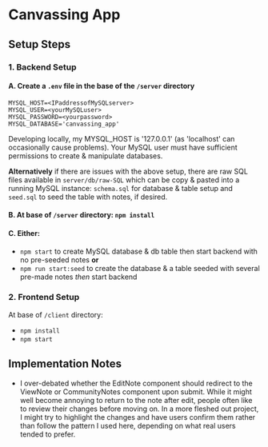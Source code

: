 # Canvassing App

## Setup Steps

### 1. Backend Setup
#### A. Create a `.env` file in the base of the `/server` directory

```
MYSQL_HOST=<IPaddressofMySQLserver>
MYSQL_USER=<yourMySQLuser>
MYSQL_PASSWORD=<yourpassword>
MYSQL_DATABASE='canvassing_app'
```

Developing locally, my MYSQL_HOST is '127.0.0.1' (as 'localhost' can occasionally cause problems).
Your MySQL user must have sufficient permissions to create & manipulate databases. 

**Alternatively** if there are issues with the above setup, there are raw SQL files available in `server/db/raw-SQL` which can be copy & pasted into a running MySQL instance: `schema.sql` for database & table setup and `seed.sql` to seed the table with notes, if desired.

#### B. At base of `/server` directory: `npm install`

#### C. **Either:**
- `npm start` to create MySQL database & db table then start backend with no pre-seeded notes
**or**
- `npm run start:seed` to create the database & a table seeded with several pre-made notes *then* start backend



### 2. Frontend Setup
At base of `/client` directory:
- `npm install`
- `npm start`

## Implementation Notes

- I over-debated whether the EditNote component should redirect to the ViewNote or CommunityNotes component upon submit. While it might well become annoying to return to the note after edit, people often like to review their changes before moving on. In a more fleshed out project, I might try to highlight the changes and have users confirm them rather than follow the pattern I used here, depending on what real users tended to prefer.
